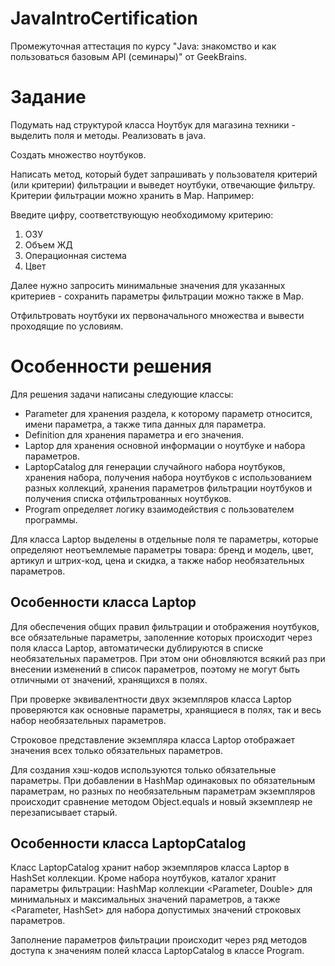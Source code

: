 # JavaIntroCertification
Промежуточная аттестация по курсу "Java: знакомство и как пользоваться базовым API (семинары)" от GeekBrains.

# Задание

Подумать над структурой класса Ноутбук для магазина техники - выделить поля и
методы. Реализовать в java.

Создать множество ноутбуков.

Написать метод, который будет запрашивать у пользователя критерий (или критерии)
фильтрации и выведет ноутбуки, отвечающие фильтру. Критерии фильтрации можно
хранить в Map. Например:

Введите цифру, соответствующую необходимому критерию:
1. ОЗУ
2. Объем ЖД
3. Операционная система
4. Цвет

Далее нужно запросить минимальные значения для указанных критериев - сохранить
параметры фильтрации можно также в Map.

Отфильтровать ноутбуки их первоначального множества и вывести проходящие по
условиям.

# Особенности решения

Для решения задачи написаны следующие классы:

- Parameter для хранения раздела, к которому параметр относится, имени параметра, а также типа данных для параметра.
- Definition для хранения параметра и его значения.
- Laptop для хранения основной информации о ноутбуке и набора параметров.
- LaptopCatalog для генерации случайного набора ноутбуков, хранения набора, получения набора ноутбуков с использованием разных коллекций, хранения параметров фильтрации ноутбуков и получения списка отфильтрованных ноутбуков.
- Program определяет логику взаимодействия с пользователем программы.

Для класса Laptop выделены в отдельные поля те параметры, которые определяют неотъемлемые параметры товара:
бренд и модель, цвет, артикул и штрих-код, цена и скидка, а также набор необязательных параметров.

## Особенности класса Laptop

Для обеспечения общих правил фильтрации и отображения ноутбуков,
все обязательные параметры, заполенние которых происходит через поля
класса Laptop, автоматически дублируются в списке необязательных параметров.
При этом они обновляются всякий раз при внесении изменений в список параметров,
поэтому не могут быть отличными от значений, хранящихся в полях.

При проверке эквивалентности двух экземпляров класса Laptop проверяются
как основные параметры, хранящиеся в полях, так и весь набор
необязательных параметров.

Строковое представление экземпляра класса Laptop отображает значения всех
только обязательных параметров.

Для создания хэш-кодов используются только обязательные параметры. При добавлении в HashMap одинаковых
по обязательным параметрам, но разных по необязательным параметрам экземпляров
происходит сравнение методом Object.equals и новый экземплеяр не перезаписывает старый.

## Особенности класса LaptopCatalog

Класс LaptopCatalog хранит набор экземпляров класса Laptop
в HashSet коллекции. Кроме набора ноутбуков, каталог хранит
параметры фильтрации: HashMap коллекции <Parameter, Double> для минимальных
и максимальных значений параметров, а также <Parameter, HashSet<String>> для
набора допустимых значений строковых параметров.

Заполнение параметров фильтрации происходит через ряд методов
доступа к значениям полей класса LaptopCatalog в классе Program.

